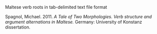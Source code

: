 Maltese verb roots in tab-delimited text file format

Spagnol, Michael. 2011. _A Tale of Two Morphologies. Verb structure and argument alternations in Maltese._ Germany: University of Konstanz dissertation.
